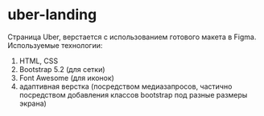 # uber-landing
Страница Uber, верстается с использованием готового макета в Figma.
Используемые технологии:
1) HTML, CSS
2) Bootstrap 5.2 (для сетки)
3) Font Awesome (для иконок)
4) адаптивная верстка (посредством медиазапросов, частично посредством добавления классов bootstrap под разные размеры экрана)
